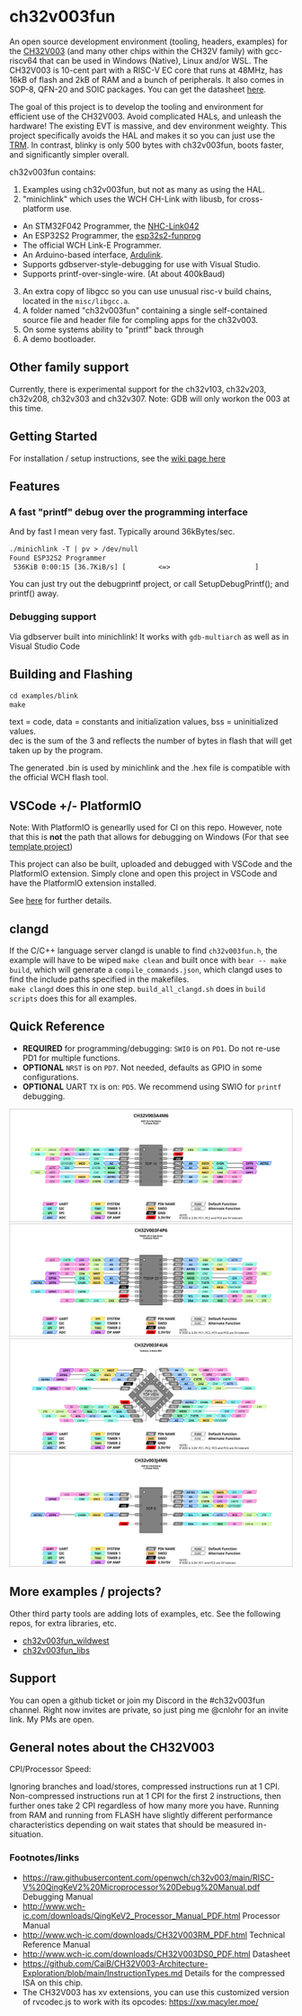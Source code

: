 # ch32v003fun

An open source development environment (tooling, headers, examples) for the [CH32V003](http://www.wch-ic.com/products/CH32V003.html) (and many other chips within the CH32V family) with gcc-riscv64 that can be used in Windows (Native), Linux and/or WSL.  The CH32V003 is 10-cent part with a RISC-V EC core that runs at 48MHz, has 16kB of flash and 2kB of RAM and a bunch of peripherals.  It also comes in SOP-8, QFN-20 and SOIC packages.  You can get the datasheet [here](http://www.wch-ic.com/downloads/CH32V003DS0_PDF.html).

The goal of this project is to develop the tooling and environment for efficient use of the CH32V003.  Avoid complicated HALs, and unleash the hardware! The existing EVT is massive, and dev environment weighty.  This project specifically avoids the HAL and makes it so you can just use the [TRM](http://www.wch-ic.com/downloads/CH32V003RM_PDF.html). In contrast, blinky is only 500 bytes with ch32v003fun, boots faster, and significantly simpler overall.

ch32v003fun contains:

1. Examples using ch32v003fun, but not as many as using the HAL.
2. "minichlink" which uses the WCH CH-Link with libusb, for cross-platform use.

* An STM32F042 Programmer, the [NHC-Link042](https://github.com/NgoHungCuong/NHC-Link042)
* An ESP32S2 Programmer, the [esp32s2-funprog](https://github.com/cnlohr/esp32s2-cookbook/tree/master/ch32v003programmer)
* The official WCH Link-E Programmer.
* An Arduino-based interface, [Ardulink](https://gitlab.com/BlueSyncLine/arduino-ch32v003-swio).
* Supports gdbserver-style-debugging for use with Visual Studio.
* Supports printf-over-single-wire. (At about 400kBaud)

3. An extra copy of libgcc so you can use unusual risc-v build chains, located in the `misc/libgcc.a`.
4. A folder named "ch32v003fun" containing a single self-contained source file and header file for compling apps for the ch32v003.
5. On some systems ability to "printf" back through
6. A demo bootloader.

## Other family support

Currently, there is experimental support for the ch32v103, ch32v203, ch32v208, ch32v303 and ch32v307.  Note: GDB will only workon the 003 at this time.

## Getting Started

For installation / setup instructions, see the [wiki page here](https://github.com/cnlohr/ch32v003fun/wiki/Installation)

## Features

### A fast "printf" debug over the programming interface

And by fast I mean very fast. Typically around 36kBytes/sec.

```
./minichlink -T | pv > /dev/null
Found ESP32S2 Programmer
 536KiB 0:00:15 [36.7KiB/s] [        <=>                     ]
```

You can just try out the debugprintf project, or call SetupDebugPrintf(); and printf() away.

### Debugging support

Via gdbserver built into minichlink!  It works with `gdb-multiarch` as well as in Visual Studio Code

## Building and Flashing

```
cd examples/blink
make
```

text = code, data = constants and initialization values, bss = uninitialized values.  
dec is the sum of the 3 and reflects the number of bytes in flash that will get taken up by the program.

The generated .bin is used by minichlink and the .hex file is compatible with the official WCH flash tool.  

## VSCode +/- PlatformIO

Note: With PlatformIO is genearlly used for CI on this repo.  However, note that this is **not** the path that allows for debugging on Windows (For that see [template project](https://github.com/cnlohr/ch32v003fun/tree/master/examples/template/.vscode))

This project can also be built, uploaded and debugged with VSCode and the PlatformIO extension. Simply clone and open this project in VSCode and have the PlatformIO extension installed.

See [here](https://github.com/Community-PIO-CH32V/platform-ch32v) for further details.

## clangd

If the C/C++ language server clangd is unable to find `ch32v003fun.h`, the example will have to be wiped `make clean` and built once with `bear -- make build`, which will generate a `compile_commands.json`, which clangd uses to find the include paths specified in the makefiles.  
`make clangd` does this in one step.
`build_all_clangd.sh` does in `build scripts` does this for all examples.

## Quick Reference

* **REQUIRED** for programming/debugging: `SWIO` is on `PD1`. Do not re-use PD1 for multiple functions.
* **OPTIONAL** `NRST` is on `PD7`. Not needed, defaults as GPIO in some configurations.
* **OPTIONAL** UART `TX` is on: `PD5`. We recommend using SWIO for `printf` debugging.

![ch32v003a4m6](https://raw.githubusercontent.com/Tengo10/pinout-overview/main/pinouts/CH32v003/ch32v003a4m6.svg)
![ch32v003f4p6](https://raw.githubusercontent.com/Tengo10/pinout-overview/main/pinouts/CH32v003/ch32v003f4p6.svg)
![ch32v003f4u6](https://raw.githubusercontent.com/Tengo10/pinout-overview/main/pinouts/CH32v003/ch32v003f4u6.svg)
![ch32v003j4m6](https://raw.githubusercontent.com/Tengo10/pinout-overview/main/pinouts/CH32v003/ch32v003j4m6.svg)

## More examples / projects?

Other third party tools are adding lots of examples, etc.  See the following repos, for extra libraries, etc.

* [ch32v003fun_wildwest](https://github.com/recallmenot/ch32v003fun_wildwest)
* [ch32v003fun_libs](https://github.com/hexeguitar/ch32v003fun_libs)

## Support

You can open a github ticket or join my Discord in the #ch32v003fun channel.  Right now invites are private, so just ping me @cnlohr for an invite link.  My PMs are open.

## General notes about the CH32V003

CPI/Processor Speed:

Ignoring branches and load/stores, compressed instructions run at 1 CPI. Non-compressed instructions run at 1 CPI for the first 2 instructions, then further ones take 2 CPI regardless of how many more you have.  Running from RAM and running from FLASH have slightly different performance characteristics depending on wait states that should be measured in-situation.

### Footnotes/links

* <https://raw.githubusercontent.com/openwch/ch32v003/main/RISC-V%20QingKeV2%20Microprocessor%20Debug%20Manual.pdf> Debugging Manual
* <http://www.wch-ic.com/downloads/QingKeV2_Processor_Manual_PDF.html> Processor Manual
* <http://www.wch-ic.com/downloads/CH32V003RM_PDF.html> Technical Reference Manual
* <http://www.wch-ic.com/downloads/CH32V003DS0_PDF.html> Datasheet
* <https://github.com/CaiB/CH32V003-Architecture-Exploration/blob/main/InstructionTypes.md> Details for the compressed ISA on this chip.
* The CH32V003 has xv extensions, you can use this customized version of rvcodec.js to work with its opcodes: <https://xw.macyler.moe/>
